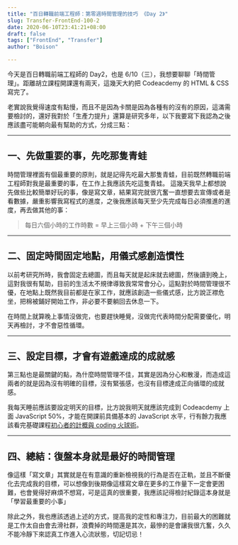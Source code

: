 ```yaml
---
title: "百日轉職前端工程師：第零週時間管理的技巧 《Day 2》"
slug: Transfer-FrontEnd-100-2
date: 2020-06-10T23:41:21+08:00
draft: false
tags: ["FrontEnd", "Transfer"]
author: "Boison"

---
```


今天是百日轉職前端工程師的 Day2，也是 6/10（三），我想要聊聊「時間管理」。距離胡立課程開課還有兩天，這幾天大約把 Codeacdemy 的 HTML & CSS 寫完了。

老實說我覺得速度有點慢，而且不是因為卡關是因為各種有的沒有的原因，這滿需要檢討的，還好我對於「生產力提升」還算是研究多年，以下我要寫下我認為之後應該盡可能朝向最有幫助的方式，分成三點：

---

## 一、先做重要的事，先吃那隻青蛙

時間管理裡面有個最重要的原則，就是記得先吃最大那隻青蛙，目前既然轉職前端工程師對我是最重要的事，在工作上我應該先吃這隻青蛙。
這幾天我早上都想說先做些比較簡單好玩的事，像是寫文章，結果寫完就很亢奮一直想要去宣傳或者是看數據，嚴重影響我寫程式的進度，之後我應該每天至少先完成每日必須推進的進度，再去做其他的事：

> 每日六個小時的工作時數 = 早上三個小時 + 下午三個小時

---

## 二、固定時間固定地點，用儀式感創造慣性

以前考研究所時，我會固定去總圖，而且每天就是起床就去總圖，然後讀到晚上，這對我很有幫助，目前的生活太不規律導致我常常會分心，這點對於時間管理很不優，在地點上既然我目前都是在家工作，就應該創造一些儀式感，比方說正襟危坐，把棉被鋪好開始工作，非必要不要躺回去休息一下。

在時間上就算晚上事情沒做完，也要趕快睡覺，沒做完代表時間分配需要優化，明天再檢討，才不會惡性循環。

---

## 三、設定目標，才會有遊戲達成的成就感

第三點也是最關鍵的點，為什麼時間管理不佳，其實是因為分心和散漫，而造成這兩者的就是因為沒有明確的目標，沒有緊張感，也沒有目標達成正向循環的成就感。

我每天睡前應該要設定明天的目標，比方說我明天就應該完成到 Codeacdemy 上面 JavaScript 50%，才能在開課前具備基本的 JavaScript 水平，行有餘力我應該看完基礎課程[初心者的計概與 coding 火球術](https://lidemy.com/p/cs101-coding)。

---

## 四、總結：復盤本身就是最好的時間管理

像這樣「寫文章」其實就是在有意識的重新檢視我的行為是否在正軌，並且不斷優化去完成我的目標，可以想像到後期像這樣寫文章在更多的工作量下一定會更困難，也會覺得好麻煩不想寫，可是這真的很重要，我應該記得檢討紀錄這本身就是「學習最重要的小事」

除此之外，我也應該透過上述的方式，提高我的定性和專注力，目前最大的困難就是工作太自由會去滑社群，浪費掉的時間還是其次，最慘的是會讓我很亢奮，久久不能冷靜下來認真工作進入心流狀態，切記切忌！
